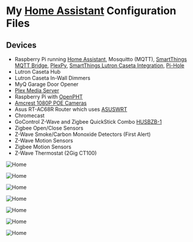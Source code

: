 # My [Home Assistant](https://home-assistant.io/) Configuration Files

## Devices

- Raspberry Pi running [Home Assistant](https://home-assistant.io/), Mosquitto (MQTT), [SmartThings MQTT Bridge](https://github.com/stjohnjohnson/smartthings-mqtt-bridge), [PlexPy](https://github.com/JonnyWong16/plexpy), [SmartThings Lutron Caseta Integration](https://community.smartthings.com/t/beta-lutron-caseta-integration-using-raspberry-pi-pro-or-standard-bridge/62748), [Pi-Hole](https://pi-hole.net/)
- Lutron Caseta Hub
- Lutron Caseta In-Wall Dimmers
- MyQ Garage Door Opener
- [Plex Media Server](https://www.plex.tv/)
- Raspberry Pi with [OpenPHT](https://github.com/RasPlex/OpenPHT/releases)
- [Amcrest 1080P POE Cameras](https://www.amazon.com/s/ref=nb_sb_noss/185-6939966-2857643?url=search-alias%3Daps&field-keywords=amcrest+poe+1080p&x=0&y=0)
- Asus RT-AC68R Router which uses [ASUSWRT](https://home-assistant.io/components/device_tracker.asuswrt/)
- Chromecast
- GoControl Z-Wave and Zigbee QuickStick Combo [HUSBZB-1](http://www.ebay.com/sch/i.html?_from=R40&_trksid=p5197.m570.l1313&_nkw=HUSBZB-1&_sacat=See-All-Categories)
- Zigbee Open/Close Sensors
- Z-Wave Smoke/Carbon Monoxide Detectors (First Alert)
- Z-Wave Motion Sensors
- Zigbee Motion Sensors
- Z-Wave Thermostat (2Gig CT100)

![Home](https://raw.githubusercontent.com/scottocs11/Home-Assistant-Config/master/HASS%20Images/1Home.png)

![Home](https://raw.githubusercontent.com/scottocs11/Home-Assistant-Config/master/HASS%20Images/2Cameras.png)

![Home](https://raw.githubusercontent.com/scottocs11/Home-Assistant-Config/master/HASS%20Images/3Media.png)

![Home](https://raw.githubusercontent.com/scottocs11/Home-Assistant-Config/master/HASS%20Images/4Thermostat.png)

![Home](https://raw.githubusercontent.com/scottocs11/Home-Assistant-Config/master/HASS%20Images/5SmokeDetectors.png)

![Home](https://raw.githubusercontent.com/scottocs11/Home-Assistant-Config/master/HASS%20Images/6Automation.png)

![Home](https://raw.githubusercontent.com/scottocs11/Home-Assistant-Config/master/HASS%20Images/7System.png)